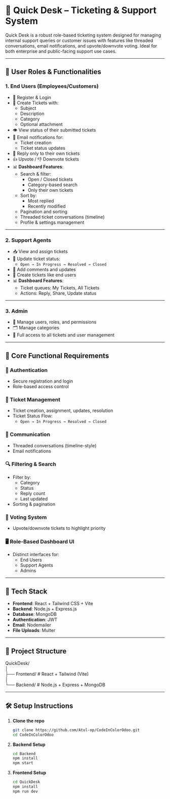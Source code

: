 # 🎫 Quick Desk – Ticketing & Support System

Quick Desk is a robust role-based ticketing system designed for managing internal support queries or customer issues with features like threaded conversations, email notifications, and upvote/downvote voting. Ideal for both enterprise and public-facing support use cases.

---

## 👥 User Roles & Functionalities

### 1. **End Users (Employees/Customers)**
- 🔐 Register & Login
- 📝 Create Tickets with:
  - Subject
  - Description
  - Category
  - Optional attachment
- 👁️ View status of their submitted tickets
- 📧 Email notifications for:
  - Ticket creation
  - Ticket status updates
- 💬 Reply only to their own tickets
- 👍 Upvote / 👎 Downvote tickets
- 📊 **Dashboard Features**:
  - Search & filter:
    - Open / Closed tickets
    - Category-based search
    - Only their own tickets
  - Sort by:
    - Most replied
    - Recently modified
  - Pagination and sorting
  - Threaded ticket conversations (timeline)
  - Profile & settings management

---

### 2. **Support Agents**
- 📥 View and assign tickets
- 🔄 Update ticket status:
  - `Open → In Progress → Resolved → Closed`
- 💬 Add comments and updates
- 📝 Create tickets like end users
- 📊 **Dashboard Features**:
  - Ticket queues: My Tickets, All Tickets
  - Actions: Reply, Share, Update status

---

### 3. **Admin**
- 👤 Manage users, roles, and permissions
- 🗂️ Manage categories
- 🔧 Full access to all tickets and user management

---

## 📌 Core Functional Requirements

### 🔐 Authentication
- Secure registration and login
- Role-based access control

### 🎫 Ticket Management
- Ticket creation, assignment, updates, resolution
- Ticket Status Flow:
  - `Open → In Progress → Resolved → Closed`

### 💬 Communication
- Threaded conversations (timeline-style)
- Email notifications

### 🔍 Filtering & Search
- Filter by:
  - Category
  - Status
  - Reply count
  - Last updated
- Sorting & pagination

### 🔼 Voting System
- Upvote/downvote tickets to highlight priority

### 🖥️ Role-Based Dashboard UI
- Distinct interfaces for:
  - End Users
  - Support Agents
  - Admins

---

## 🚀 Tech Stack
- **Frontend**: React + Tailwind CSS + Vite
- **Backend**: Node.js + Express.js
- **Database**: MongoDB
- **Authentication**: JWT
- **Email**: Nodemailer
- **File Uploads**: Multer

---

## 📁 Project Structure

QuickDesk/  
│  
├── Frontend/         # React + Tailwind (Vite)  
│  
└── Backend/          # Node.js + Express + MongoDB  
  
---

## 🛠️ Setup Instructions

1. **Clone the repo**  
   ```bash
   git clone https://github.com/Atul-op/CodeInColorOdoo.git
   cd CodeInColorOdoo
2. **Backend Setup**  
   ```bash
   cd Backend
   npm install
   npm start
3. **Frontend Setup**  
   ```bash
   cd QuickDesk
   npm install
   npm run dev
